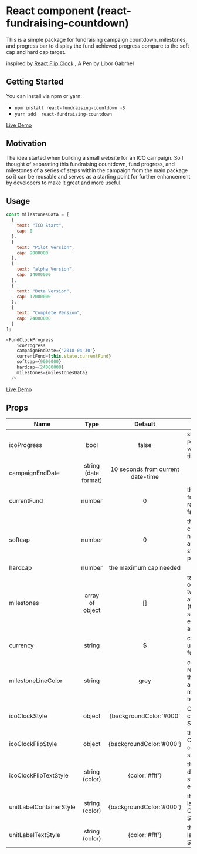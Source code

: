 # React component (react-fundraising-countdown)

This is a simple package for fundraising campaign countdown, milestones, and progress bar to display the fund achieved progress compare to the soft cap and hard cap target.

inspired by [React Flip Clock](https://codepen.io/Libor_G/pen/JyJzjb) , A Pen by Libor Gabrhel

## Getting Started

You can install via npm or yarn:
* `npm install react-fundraising-countdown -S`
* `yarn add  react-fundraising-countdown`

[Live Demo](https://codesandbox.io/s/vn0j13v87l)

## Motivation

The idea started when building a small website for an ICO campaign. So I thought of separating this fundraising countdown, fund progress, and milestones of a series of steps within the campaign from the main package so it can be reusable and serves as a starting point for further enhancement by developers to make it great and more useful.

## Usage
```javascript
const milestonesData = [
  {
    text: "ICO Start",
    cap: 0
  },
  {
    text: "Pilot Version",
    cap: 9000000
  },
  {
    text: "alpha Version",
    cap: 14000000
  },
  {
    text: "Beta Version",
    cap: 17000000
  },
  {
    text: "Complete Version",
    cap: 24000000
  }
];

<FundClockProgress
    icoProgress
    campaignEndDate={'2018-04-30'}
    currentFund={this.state.currentFund}
    softcap={9000000}
    hardcap={24000000}
    milestones={milestonesData}
  />
```

[Live Demo](https://codesandbox.io/s/vn0j13v87l)

## Props

| Name        | Type           | Default  | Desc |
| ----------- |:--------------:| :-------:|------|
| icoProgress      | bool | false | show progress when the time is up |
| campaignEndDate  | string (date format)     |  10 seconds from current date-time |
| currentFund  | number  |    0 | the current fund your raised do far |
| softcap      | number | 0 | the soft cap you need to achieve to start your project |
| hardcap      | number |   the maximum cap needed  |
| milestones   | array of object |    [] | takes an object of two attributes (text, cap) see the example above |
| currency     | string | $  | currency used for fundraising  |
| milestoneLineColor     | string |   grey  | color to represent the line and milestone text |
| icoClockStyle     | object |   {backgroundColor:'#000' | Clock Unit container Style |
| icoClockFlipStyle | object | {backgroundColor:'#000'}  | the folding Clock container style |
| icoClockFlipTextStyle | string (color) |  {color:'#fff'}  | the clock digit text style of each unit |
| unitLabelContainerStyle | string (color) | {backgroundColor:'#000'} | the Unit label Container Style |
| unitLabelTextStyle | string (color) | {color:'#fff'} | the Unit label Text Style |
